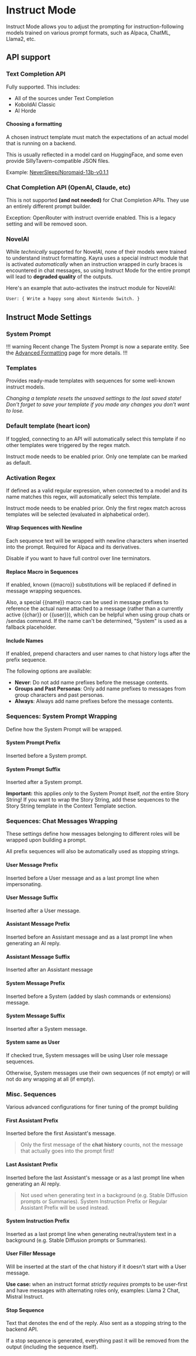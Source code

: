 # Instruct Mode

Instruct Mode allows you to adjust the prompting for instruction-following models trained on various prompt formats, such as Alpaca, ChatML, Llama2, etc.

## API support

### Text Completion API

Fully supported. This includes:

* All of the sources under Text Completion
* KoboldAI Classic
* AI Horde

#### Choosing a formatting

A chosen instruct template must match the expectations of an actual model that is running on a backend.

This is usually reflected in a model card on HuggingFace, and some even provide SillyTavern-compatible JSON files.

Example: [NeverSleep/Noromaid-13b-v0.1.1](https://huggingface.co/NeverSleep/Noromaid-13b-v0.1.1#prompt-template-custom-format-or-alpaca)

### Chat Completion API (OpenAI, Claude, etc)

This is not supported **(and not needed)** for Chat Completion APIs. They use an entirely different prompt builder.

Exception: OpenRouter with instruct override enabled. This is a legacy setting and will be removed soon.

### NovelAI

While *technically* supported for NovelAI, none of their models were trained to understand instruct formatting. Kayra uses a special instruct module that is activated *automatically* when an instruction wrapped in curly braces is encountered in chat messages, so using Instruct Mode for the entire prompt will lead to **degraded quality** of the outputs.

Here's an example that auto-activates the instruct module for NovelAI:

```txt
User: { Write a happy song about Nintendo Switch. }
```

## Instruct Mode Settings

### System Prompt

!!! warning Recent change
The System Prompt is now a separate entity. See the [Advanced Formatting](https://docs.sillytavern.app/usage/core-concepts/advancedformatting/) page for more details.
!!!

### Templates

Provides ready-made templates with sequences for some well-known instruct models.

*Changing a template resets the unsaved settings to the last saved state! Don't forget to save your template if you made any changes you don't want to lose.*

### Default template (heart icon)

If toggled, connecting to an API will automatically select this template if no other templates were triggered by the regex match.

Instruct mode needs to be enabled prior. Only one template can be marked as default.

### Activation Regex

If defined as a valid regular expression, when connected to a model and its name matches this regex, will automatically select this template.

Instruct mode needs to be enabled prior. Only the first regex match across templates will be selected (evaluated in alphabetical order).

#### Wrap Sequences with Newline

Each sequence text will be wrapped with newline characters when inserted into the prompt. Required for Alpaca and its derivatives.

Disable if you want to have full control over line terminators.

#### Replace Macro in Sequences

If enabled, known \{\{macro\}\} substitutions will be replaced if defined in message wrapping sequences.

Also, a special \{\{name\}\} macro can be used in message prefixes to reference the actual name attached to a message (rather than a currently active \{\{char\}\} or \{\{user\}\}), which can be helpful when using group chats or /sendas command. If the name can't be determined, "System" is used as a fallback placeholder.

#### Include Names

If enabled, prepend characters and user names to chat history logs after the prefix sequence.

The following options are available:

* **Never**: Do not add name prefixes before the message contents.
* **Groups and Past Personas**: Only add name prefixes to messages from group characters and past personas.
* **Always**: Always add name prefixes before the message contents.

### Sequences: System Prompt Wrapping

Define how the System Prompt will be wrapped.

#### System Prompt Prefix

Inserted before a System prompt.

#### System Prompt Suffix

Inserted after a System prompt.

**Important:** this applies *only* to the System Prompt itself, *not* the entire Story String! If you want to wrap the Story String, add these sequences to the Story String template in the Context Template section.

### Sequences: Chat Messages Wrapping

These settings define how messages belonging to different roles will be wrapped upon building a prompt.

All prefix sequences will also be automatically used as stopping strings.

#### User Message Prefix

Inserted before a User message and as a last prompt line when impersonating.

#### User Message Suffix

Inserted after a User message.

#### Assistant Message Prefix

Inserted before an Assistant message and as a last prompt line when generating an AI reply.

#### Assistant Message Suffix

Inserted after an Assistant message

#### System Message Prefix

Inserted before a System (added by slash commands or extensions) message.

#### System Message Suffix

Inserted after a System message.

#### System same as User

If checked true, System messages will be using User role message sequences.

Otherwise, System messages use their own sequences (if not empty) or will not do any wrapping at all (if empty).

### Misc. Sequences

Various advanced configurations for finer tuning of the prompt building

#### First Assistant Prefix

Inserted before the first Assistant's message.

> Only the first message of the **chat history** counts, not the message that actually goes into the prompt first!

#### Last Assistant Prefix

Inserted before the last Assistant's message or as a last prompt line when generating an AI reply.

> Not used when generating text in a background (e.g. Stable Diffusion prompts or Summaries). System Instruction Prefix or Regular Assistant Prefix will be used instead.

#### System Instruction Prefix

Inserted as a last prompt line when generating neutral/system text in a background (e.g. Stable Diffusion prompts or Summaries).

#### User Filler Message

Will be inserted at the start of the chat history if it doesn't start with a User message.

**Use case:** when an instruct format *strictly requires* prompts to be user-first and have messages with alternating roles only, examples: Llama 2 Chat, Mistral Instruct.

#### Stop Sequence

Text that denotes the end of the reply. Also sent as a stopping string to the backend API.

If a stop sequence is generated, everything past it will be removed from the output (including the sequence itself).
